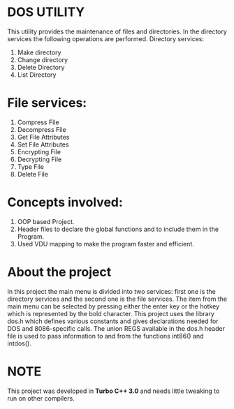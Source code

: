 DOS UTILITY
=======

This utility provides the maintenance of files and directories. In the directory services the following operations are performed.
Directory services:
  1.	Make directory
  2.	Change directory
  3.	Delete Directory
  4.	List Directory

File services:
=======
  1.  Compress File
  2.	Decompress File
  3.	Get File Attributes
  4.	Set File Attributes
  5.	Encrypting File
  6.	Decrypting File
  7.	Type File
  8.	Delete File

Concepts involved:
=======
  1.	OOP based Project.
  2.	Header files to declare the global functions and to include them in the Program.
  3.	Used VDU mapping to make the program faster and efficient. 

About the project
=======
In this project the main menu is divided into two services: first one is the directory services and the second one is the file services. The item from the main menu can be selected by pressing either the enter key or the hotkey which is represented by the bold character.
This project uses the library dos.h which defines various constants and gives declarations needed for DOS and 8086-specific calls. The union REGS available in the dos.h header file is used to pass information to and from the functions int86() and intdos(). 

NOTE
=======
This project was developed in <b>Turbo C++ 3.0</b> and needs little tweaking to run on other compilers.
